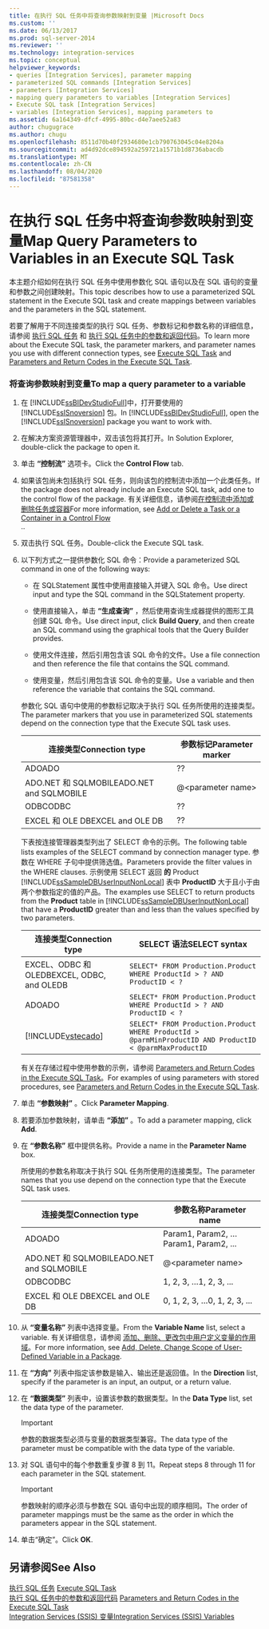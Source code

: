 ```yaml
---
title: 在执行 SQL 任务中将查询参数映射到变量 |Microsoft Docs
ms.custom: ''
ms.date: 06/13/2017
ms.prod: sql-server-2014
ms.reviewer: ''
ms.technology: integration-services
ms.topic: conceptual
helpviewer_keywords:
- queries [Integration Services], parameter mapping
- parameterized SQL commands [Integration Services]
- parameters [Integration Services]
- mapping query parameters to variables [Integration Services]
- Execute SQL task [Integration Services]
- variables [Integration Services], mapping parameters to
ms.assetid: 6a164349-dfcf-4995-80bc-d4e7aee52a83
author: chugugrace
ms.author: chugu
ms.openlocfilehash: 8511d70b40f2934680e1cb790763045c04e8204a
ms.sourcegitcommit: ad4d92dce894592a259721a1571b1d8736abacdb
ms.translationtype: MT
ms.contentlocale: zh-CN
ms.lasthandoff: 08/04/2020
ms.locfileid: "87581358"
---
```

# <a name="map-query-parameters-to-variables-in-an-execute-sql-task"></a><span data-ttu-id="be178-102">在执行 SQL 任务中将查询参数映射到变量</span><span class="sxs-lookup"><span data-stu-id="be178-102">Map Query Parameters to Variables in an Execute SQL Task</span></span>

  <span data-ttu-id="be178-103">本主题介绍如何在执行 SQL 任务中使用参数化 SQL 语句以及在 SQL 语句的变量和参数之间创建映射。</span><span class="sxs-lookup"><span data-stu-id="be178-103">This topic describes how to use a parameterized SQL statement in the Execute SQL task and create mappings between variables and the parameters in the SQL statement.</span></span>  
  
 <span data-ttu-id="be178-104">若要了解用于不同连接类型的执行 SQL 任务、参数标记和参数名称的详细信息，请参阅 [执行 SQL 任务](control-flow/execute-sql-task.md) 和 [执行 SQL 任务中的参数和返回代码](../../2014/integration-services/parameters-and-return-codes-in-the-execute-sql-task.md)。</span><span class="sxs-lookup"><span data-stu-id="be178-104">To learn more about the Execute SQL task, the parameter markers, and parameter names you use with different connection types, see [Execute SQL Task](control-flow/execute-sql-task.md) and [Parameters and Return Codes in the Execute SQL Task](../../2014/integration-services/parameters-and-return-codes-in-the-execute-sql-task.md).</span></span>  
  
### <a name="to-map-a-query-parameter-to-a-variable"></a><span data-ttu-id="be178-105">将查询参数映射到变量</span><span class="sxs-lookup"><span data-stu-id="be178-105">To map a query parameter to a variable</span></span>  
  
1.  <span data-ttu-id="be178-106">在 [!INCLUDE[ssBIDevStudioFull](../includes/ssbidevstudiofull-md.md)]中，打开要使用的 [!INCLUDE[ssISnoversion](../includes/ssisnoversion-md.md)] 包。</span><span class="sxs-lookup"><span data-stu-id="be178-106">In [!INCLUDE[ssBIDevStudioFull](../includes/ssbidevstudiofull-md.md)], open the [!INCLUDE[ssISnoversion](../includes/ssisnoversion-md.md)] package you want to work with.</span></span>  
  
2.  <span data-ttu-id="be178-107">在解决方案资源管理器中，双击该包将其打开。</span><span class="sxs-lookup"><span data-stu-id="be178-107">In Solution Explorer, double-click the package to open it.</span></span>  
  
3.  <span data-ttu-id="be178-108">单击 **“控制流”** 选项卡。</span><span class="sxs-lookup"><span data-stu-id="be178-108">Click the **Control Flow** tab.</span></span>  
  
4.  <span data-ttu-id="be178-109">如果该包尚未包括执行 SQL 任务，则向该包的控制流中添加一个此类任务。</span><span class="sxs-lookup"><span data-stu-id="be178-109">If the package does not already include an Execute SQL task, add one to the control flow of the package.</span></span> <span data-ttu-id="be178-110">有关详细信息，请参阅[在控制流中添加或删除任务或容器](control-flow/add-or-delete-a-task-or-a-container-in-a-control-flow.md)</span><span class="sxs-lookup"><span data-stu-id="be178-110">For more information, see [Add or Delete a Task or a Container in a Control Flow](control-flow/add-or-delete-a-task-or-a-container-in-a-control-flow.md)</span></span>  
  <span data-ttu-id="be178-111">.</span><span class="sxs-lookup"><span data-stu-id="be178-111">.</span></span>  
  
5.  <span data-ttu-id="be178-112">双击执行 SQL 任务。</span><span class="sxs-lookup"><span data-stu-id="be178-112">Double-click the Execute SQL task.</span></span>  
  
6.  <span data-ttu-id="be178-113">以下列方式之一提供参数化 SQL 命令：</span><span class="sxs-lookup"><span data-stu-id="be178-113">Provide a parameterized SQL command in one of the following ways:</span></span>  
  
    -   <span data-ttu-id="be178-114">在 SQLStatement 属性中使用直接输入并键入 SQL 命令。</span><span class="sxs-lookup"><span data-stu-id="be178-114">Use direct input and type the SQL command in the SQLStatement property.</span></span>  
  
    -   <span data-ttu-id="be178-115">使用直接输入，单击 **“生成查询”** ，然后使用查询生成器提供的图形工具创建 SQL 命令。</span><span class="sxs-lookup"><span data-stu-id="be178-115">Use direct input, click **Build Query**, and then create an SQL command using the graphical tools that the Query Builder provides.</span></span>  
  
    -   <span data-ttu-id="be178-116">使用文件连接，然后引用包含该 SQL 命令的文件。</span><span class="sxs-lookup"><span data-stu-id="be178-116">Use a file connection and then reference the file that contains the SQL command.</span></span>  
  
    -   <span data-ttu-id="be178-117">使用变量，然后引用包含该 SQL 命令的变量。</span><span class="sxs-lookup"><span data-stu-id="be178-117">Use a variable and then reference the variable that contains the SQL command.</span></span>  
  
     <span data-ttu-id="be178-118">参数化 SQL 语句中使用的参数标记取决于执行 SQL 任务所使用的连接类型。</span><span class="sxs-lookup"><span data-stu-id="be178-118">The parameter markers that you use in parameterized SQL statements depend on the connection type that the Execute SQL task uses.</span></span>  
  
    |<span data-ttu-id="be178-119">连接类型</span><span class="sxs-lookup"><span data-stu-id="be178-119">Connection type</span></span>|<span data-ttu-id="be178-120">参数标记</span><span class="sxs-lookup"><span data-stu-id="be178-120">Parameter marker</span></span>|  
    |---------------------|----------------------|  
    |<span data-ttu-id="be178-121">ADO</span><span class="sxs-lookup"><span data-stu-id="be178-121">ADO</span></span>|<span data-ttu-id="be178-122">?</span><span class="sxs-lookup"><span data-stu-id="be178-122">?</span></span>|  
    |<span data-ttu-id="be178-123">ADO.NET 和 SQLMOBILE</span><span class="sxs-lookup"><span data-stu-id="be178-123">ADO.NET and SQLMOBILE</span></span>|@\<parameter name>|  
    |<span data-ttu-id="be178-124">ODBC</span><span class="sxs-lookup"><span data-stu-id="be178-124">ODBC</span></span>|<span data-ttu-id="be178-125">?</span><span class="sxs-lookup"><span data-stu-id="be178-125">?</span></span>|  
    |<span data-ttu-id="be178-126">EXCEL 和 OLE DB</span><span class="sxs-lookup"><span data-stu-id="be178-126">EXCEL and OLE DB</span></span>|<span data-ttu-id="be178-127">?</span><span class="sxs-lookup"><span data-stu-id="be178-127">?</span></span>|  
  
     <span data-ttu-id="be178-128">下表按连接管理器类型列出了 SELECT 命令的示例。</span><span class="sxs-lookup"><span data-stu-id="be178-128">The following table lists examples of the SELECT command by connection manager type.</span></span> <span data-ttu-id="be178-129">参数在 WHERE 子句中提供筛选值。</span><span class="sxs-lookup"><span data-stu-id="be178-129">Parameters provide the filter values in the WHERE clauses.</span></span> <span data-ttu-id="be178-130">示例使用 SELECT 返回 **的** Product [!INCLUDE[ssSampleDBUserInputNonLocal](../includes/sssampledbuserinputnonlocal-md.md)] 表中 **ProductID** 大于且小于由两个参数指定的值的产品。</span><span class="sxs-lookup"><span data-stu-id="be178-130">The examples use SELECT to return products from the **Product** table in [!INCLUDE[ssSampleDBUserInputNonLocal](../includes/sssampledbuserinputnonlocal-md.md)] that have a **ProductID** greater than and less than the values specified by two parameters.</span></span>  
  
    |<span data-ttu-id="be178-131">连接类型</span><span class="sxs-lookup"><span data-stu-id="be178-131">Connection type</span></span>|<span data-ttu-id="be178-132">SELECT 语法</span><span class="sxs-lookup"><span data-stu-id="be178-132">SELECT syntax</span></span>|  
    |---------------------|-------------------|  
    |<span data-ttu-id="be178-133">EXCEL、ODBC 和 OLEDB</span><span class="sxs-lookup"><span data-stu-id="be178-133">EXCEL, ODBC, and OLEDB</span></span>|`SELECT* FROM Production.Product WHERE ProductId > ? AND ProductID < ?`|  
    |<span data-ttu-id="be178-134">ADO</span><span class="sxs-lookup"><span data-stu-id="be178-134">ADO</span></span>|`SELECT* FROM Production.Product WHERE ProductId > ? AND ProductID < ?`|  
    |[!INCLUDE[vstecado](../includes/vstecado-md.md)]|`SELECT* FROM Production.Product WHERE ProductId > @parmMinProductID AND ProductID < @parmMaxProductID`|  
  
     <span data-ttu-id="be178-135">有关在存储过程中使用参数的示例，请参阅 [Parameters and Return Codes in the Execute SQL Task](../../2014/integration-services/parameters-and-return-codes-in-the-execute-sql-task.md)。</span><span class="sxs-lookup"><span data-stu-id="be178-135">For examples of using parameters with stored procedures, see [Parameters and Return Codes in the Execute SQL Task](../../2014/integration-services/parameters-and-return-codes-in-the-execute-sql-task.md).</span></span>  
  
7.  <span data-ttu-id="be178-136">单击 **“参数映射”** 。</span><span class="sxs-lookup"><span data-stu-id="be178-136">Click **Parameter Mapping**.</span></span>  
  
8.  <span data-ttu-id="be178-137">若要添加参数映射，请单击 **“添加”** 。</span><span class="sxs-lookup"><span data-stu-id="be178-137">To add a parameter mapping, click **Add**.</span></span>  
  
9. <span data-ttu-id="be178-138">在 **“参数名称”** 框中提供名称。</span><span class="sxs-lookup"><span data-stu-id="be178-138">Provide a name in the **Parameter Name** box.</span></span>  
  
     <span data-ttu-id="be178-139">所使用的参数名称取决于执行 SQL 任务所使用的连接类型。</span><span class="sxs-lookup"><span data-stu-id="be178-139">The parameter names that you use depend on the connection type that the Execute SQL task uses.</span></span>  
  
    |<span data-ttu-id="be178-140">连接类型</span><span class="sxs-lookup"><span data-stu-id="be178-140">Connection type</span></span>|<span data-ttu-id="be178-141">参数名称</span><span class="sxs-lookup"><span data-stu-id="be178-141">Parameter name</span></span>|  
    |---------------------|--------------------|  
    |<span data-ttu-id="be178-142">ADO</span><span class="sxs-lookup"><span data-stu-id="be178-142">ADO</span></span>|<span data-ttu-id="be178-143">Param1, Param2, …</span><span class="sxs-lookup"><span data-stu-id="be178-143">Param1, Param2, ...</span></span>|  
    |<span data-ttu-id="be178-144">ADO.NET 和 SQLMOBILE</span><span class="sxs-lookup"><span data-stu-id="be178-144">ADO.NET and SQLMOBILE</span></span>|@\<parameter name>|  
    |<span data-ttu-id="be178-145">ODBC</span><span class="sxs-lookup"><span data-stu-id="be178-145">ODBC</span></span>|<span data-ttu-id="be178-146">1, 2, 3, …</span><span class="sxs-lookup"><span data-stu-id="be178-146">1, 2, 3, ...</span></span>|  
    |<span data-ttu-id="be178-147">EXCEL 和 OLE DB</span><span class="sxs-lookup"><span data-stu-id="be178-147">EXCEL and OLE DB</span></span>|<span data-ttu-id="be178-148">0, 1, 2, 3, …</span><span class="sxs-lookup"><span data-stu-id="be178-148">0, 1, 2, 3, ...</span></span>|  
  
10. <span data-ttu-id="be178-149">从 **“变量名称”** 列表中选择变量。</span><span class="sxs-lookup"><span data-stu-id="be178-149">From the **Variable Name** list, select a variable.</span></span> <span data-ttu-id="be178-150">有关详细信息，请参阅 [添加、删除、更改包中用户定义变量的作用域](../../2014/integration-services/add-delete-change-scope-of-user-defined-variable-in-a-package.md)。</span><span class="sxs-lookup"><span data-stu-id="be178-150">For more information, see [Add, Delete, Change Scope of User-Defined Variable in a Package](../../2014/integration-services/add-delete-change-scope-of-user-defined-variable-in-a-package.md).</span></span>  
  
11. <span data-ttu-id="be178-151">在 **“方向”** 列表中指定该参数是输入、输出还是返回值。</span><span class="sxs-lookup"><span data-stu-id="be178-151">In the **Direction** list, specify if the parameter is an input, an output, or a return value.</span></span>  
  
12. <span data-ttu-id="be178-152">在 **“数据类型”** 列表中，设置该参数的数据类型。</span><span class="sxs-lookup"><span data-stu-id="be178-152">In the **Data Type** list, set the data type of the parameter.</span></span>  
  
    > [!IMPORTANT]  
    >  <span data-ttu-id="be178-153">参数的数据类型必须与变量的数据类型兼容。</span><span class="sxs-lookup"><span data-stu-id="be178-153">The data type of the parameter must be compatible with the data type of the variable.</span></span>  
  
13. <span data-ttu-id="be178-154">对 SQL 语句中的每个参数重复步骤 8 到 11。</span><span class="sxs-lookup"><span data-stu-id="be178-154">Repeat steps 8 through 11 for each parameter in the SQL statement.</span></span>  
  
    > [!IMPORTANT]  
    >  <span data-ttu-id="be178-155">参数映射的顺序必须与参数在 SQL 语句中出现的顺序相同。</span><span class="sxs-lookup"><span data-stu-id="be178-155">The order of parameter mappings must be the same as the order in which the parameters appear in the SQL statement.</span></span>  
  
14. <span data-ttu-id="be178-156">单击“确定”。</span><span class="sxs-lookup"><span data-stu-id="be178-156">Click **OK**.</span></span>  
  
## <a name="see-also"></a><span data-ttu-id="be178-157">另请参阅</span><span class="sxs-lookup"><span data-stu-id="be178-157">See Also</span></span>  
 <span data-ttu-id="be178-158">[执行 SQL 任务](control-flow/execute-sql-task.md) </span><span class="sxs-lookup"><span data-stu-id="be178-158">[Execute SQL Task](control-flow/execute-sql-task.md) </span></span>  
 <span data-ttu-id="be178-159">[执行 SQL 任务中的参数和返回代码](../../2014/integration-services/parameters-and-return-codes-in-the-execute-sql-task.md) </span><span class="sxs-lookup"><span data-stu-id="be178-159">[Parameters and Return Codes in the Execute SQL Task](../../2014/integration-services/parameters-and-return-codes-in-the-execute-sql-task.md) </span></span>  
 [<span data-ttu-id="be178-160">Integration Services (SSIS) 变量</span><span class="sxs-lookup"><span data-stu-id="be178-160">Integration Services &#40;SSIS&#41; Variables</span></span>](integration-services-ssis-variables.md)  
  
  
